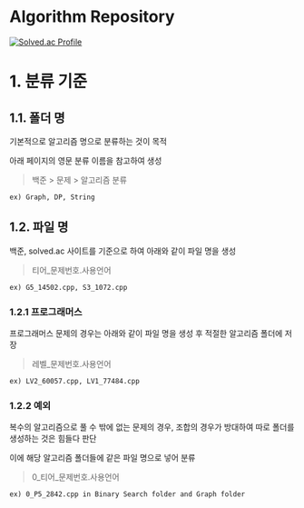 # Algorithm Repository

[![Solved.ac Profile](http://mazassumnida.wtf/api/v2/generate_badge?boj=edac99)](https://solved.ac/edac99)

# 1. 분류 기준

## 1.1. 폴더 명

기본적으로 알고리즘 명으로 분류하는 것이 목적

아래 페이지의 영문 분류 이름을 참고하여 생성

> 백준 > 문제 > 알고리즘 분류

`ex) Graph, DP, String`


## 1.2. 파일 명

백준, solved.ac 사이트를 기준으로 하여 아래와 같이 파일 명을 생성

> 티어_문제번호.사용언어

`ex) G5_14502.cpp, S3_1072.cpp`


### 1.2.1 프로그래머스

프로그래머스 문제의 경우는 아래와 같이 파일 명을 생성 후 적절한 알고리즘 폴더에 저장

> 레벨_문제번호.사용언어

`ex) LV2_60057.cpp, LV1_77484.cpp`


### 1.2.2 예외

복수의 알고리즘으로 풀 수 밖에 없는 문제의 경우, 조합의 경우가 방대하여 따로 폴더를 생성하는 것은 힘들다 판단

이에 해당 알고리즘 폴더들에 같은 파일 명으로 넣어 분류

> 0_티어_문제번호.사용언어

`ex) 0_P5_2842.cpp in Binary Search folder and Graph folder`

